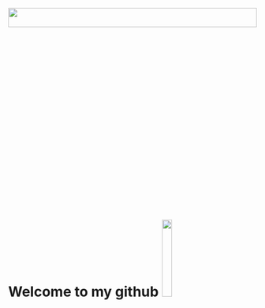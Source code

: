<p align="center"><img width="100%" height="10%" src="https://www.bu.edu/hic/files/2021/04/ai-top-banner.jpeg"></p>
<h1>Welcome to my github <img src="https://cdn.pixabay.com/photo/2018/04/07/01/25/tiger-3297540_1280.png" width="20%"></h1>
